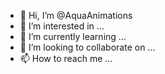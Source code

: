 - 👋 Hi, I’m @AquaAnimations
- 👀 I’m interested in ...
- 🌱 I’m currently learning ...
- 💞️ I’m looking to collaborate on ...
- 📫 How to reach me ...

<!---
AquaAnimations/AquaAnimations is a ✨ special ✨ repository because its `README.md` (this file) appears on your GitHub profile.
You can click the Preview link to take a look at your changes.
--->

